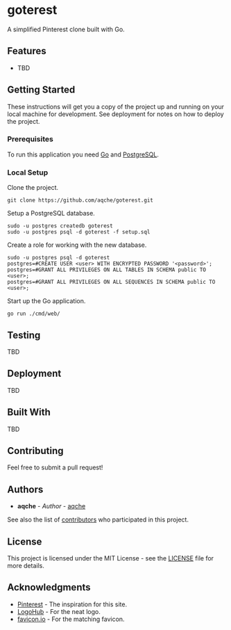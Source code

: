 # goterest

A simplified Pinterest clone built with Go.

## Features

- TBD

## Getting Started

These instructions will get you a copy of the project up and running on your local machine for development. See deployment for notes on how to deploy the project.

### Prerequisites

To run this application you need [Go](https://golang.org/) and [PostgreSQL](https://www.postgresql.org/).

### Local Setup

Clone the project.

```
git clone https://github.com/aqche/goterest.git
```

Setup a PostgreSQL database.

```
sudo -u postgres createdb goterest
sudo -u postgres psql -d goterest -f setup.sql
```

Create a role for working with the new database.

```
sudo -u postgres psql -d goterest
postgres=#CREATE USER <user> WITH ENCRYPTED PASSWORD '<password>';
postgres=#GRANT ALL PRIVILEGES ON ALL TABLES IN SCHEMA public TO <user>;
postgres=#GRANT ALL PRIVILEGES ON ALL SEQUENCES IN SCHEMA public TO <user>;
```

Start up the Go application.

```
go run ./cmd/web/
```

## Testing

TBD

## Deployment

TBD

## Built With

TBD

## Contributing

Feel free to submit a pull request!

## Authors

- **aqche** - _Author_ - [aqche](https://github.com/aqche)

See also the list of [contributors](https://github.com/aqche/goterest/contributors) who participated in this project.

## License

This project is licensed under the MIT License - see the [LICENSE](./LICENSE) file for more details.

## Acknowledgments

- [Pinterest](https://www.pinterest.com/) - The inspiration for this site.
- [LogoHub](https://logohub.io/) - For the neat logo.
- [favicon.io](https://favicon.io/) - For the matching favicon.
